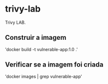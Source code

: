 # trivy-lab
Trivy LAB.

## Construir a imagem
'docker build -t vulnerable-app:1.0 .'

## Verificar se a imagem foi criada
'docker images | grep vulnerable-app'